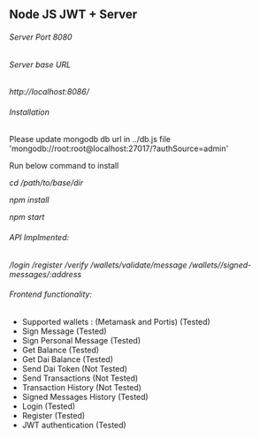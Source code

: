 
## Node JS JWT + Server


###### Server Port 8080

###### Server base URL
*http://localhost:8086/*

###### Installation 
Please update mongodb db url in ../db.js file
'mongodb://root:root@localhost:27017/?authSource=admin'

Run below command to install

*cd /path/to/base/dir*

*npm install*

*npm start*


###### API Implmented:

*/login*
*/register*
*/verify*
*/wallets/validate/message*
*/wallets//signed-messages/:address*


###### Frontend functionality: 
 *   Supported wallets : (Metamask and Portis) (Tested)
 *  Sign Message (Tested)
 *  Sign Personal Message  (Tested)
 *  Get Balance  (Tested)
 *  Get Dai Balance  (Tested)
 *  Send Dai Token  (Not Tested)
 *  Send Transactions  (Not Tested)
 *  Transaction History  (Not Tested)
 *  Signed Messages History (Tested)
 *  Login (Tested)
 *  Register (Tested)
 *  JWT authentication (Tested)
